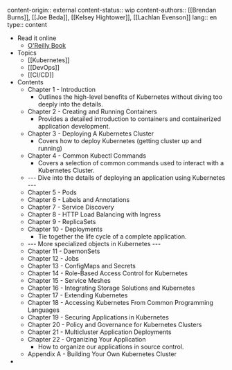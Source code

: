 content-origin:: external
content-status:: wip
content-authors:: [[Brendan Burns]], [[Joe Beda]], [[Kelsey Hightower]], [[Lachlan Evenson]]
lang:: en
type:: content

- Read it online
	- [O'Reilly Book](https://learning.oreilly.com/library/view/kubernetes-up-and/9781098110192/)
- Topics
	- [[Kubernetes]]
	- [[DevOps]]
	- [[CI/CD]]
- Contents
	- Chapter 1 - Introduction
		- Outlines the high-level benefits of Kubernetes without diving too deeply into the details.
	- Chapter 2 - Creating and Running Containers
		- Provides a detailed introduction to containers and containerized application development.
	- Chapter 3 - Deploying A Kubernetes Cluster
		- Covers how to deploy Kubernetes (getting cluster up and running)
	- Chapter 4 - Common Kubectl Commands
		- Covers a selection of common commands used to interact with a Kubernetes Cluster.
	- --- Dive into the details of deploying an application using Kubernetes ---
	- Chapter 5 - Pods
	- Chapter 6 - Labels and Annotations
	- Chapter 7 - Service Discovery
	- Chapter 8 - HTTP Load Balancing with Ingress
	- Chapter 9 - ReplicaSets
	- Chapter 10 - Deployments
		- Tie together the life cycle of a complete application.
	- --- More specialized objects in Kubernetes ---
	- Chapter 11 - DaemonSets
	- Chapter 12 - Jobs
	- Chapter 13 - ConfigMaps and Secrets
	- Chapter 14 - Role-Based Access Control for Kubernetes
	- Chapter 15 - Service Meshes
	- Chapter 16 - Integrating Storage Solutions and Kubernetes
	- Chapter 17 - Extending Kubernetes
	- Chapter 18 - Accessing Kubernetes From Common Programming Languages
	- Chapter 19 - Securing Applications in Kubernetes
	- Chapter 20 - Policy and Governance for Kubernetes Clusters
	- Chapter 21 - Multicluster Application Deployments
	- Chapter 22 - Organizing Your Application
		- How to organize our applications in source control.
	- Appendix A - Building Your Own Kubernetes Cluster
-